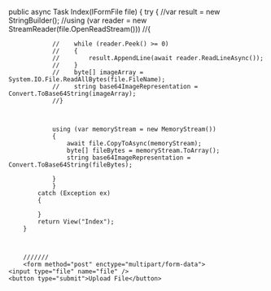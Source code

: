  public async Task<ActionResult> Index(IFormFile file)
        {
            try
            {
                //var result = new StringBuilder();
                //using (var reader = new StreamReader(file.OpenReadStream()))
                //{

                //    while (reader.Peek() >= 0)
                //    {
                //        result.AppendLine(await reader.ReadLineAsync());
                //    }
                //    byte[] imageArray = System.IO.File.ReadAllBytes(file.FileName);
                //    string base64ImageRepresentation = Convert.ToBase64String(imageArray);
                //}



                using (var memoryStream = new MemoryStream())
                {
                    await file.CopyToAsync(memoryStream);
                    byte[] fileBytes = memoryStream.ToArray();
                    string base64ImageRepresentation = Convert.ToBase64String(fileBytes);

                }
                }
            catch (Exception ex)
            {

            }
            return View("Index");
        }



        ///////
        <form method="post" enctype="multipart/form-data">
    <input type="file" name="file" />
    <button type="submit">Upload File</button>
</form>

